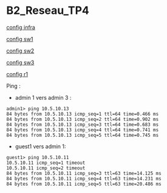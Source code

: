 # B2_Reseau_TP4

[config infra](https://github.com/akhadimer/B2_Reseau_TP4/blob/master/infra-sw1.conf)

[config sw1](https://github.com/akhadimer/B2_Reseau_TP4/blob/master/client-sw1.conf)

[config sw2](https://github.com/akhadimer/B2_Reseau_TP4/blob/master/client-sw2.conf)

[config sw3](https://github.com/akhadimer/B2_Reseau_TP4/blob/master/client-sw3.conf)

[config r1](https://github.com/akhadimer/B2_Reseau_TP4/blob/master/r1.conf)

Ping :
- admin 1 vers admin 3 :

```
admin1> ping 10.5.10.13
84 bytes from 10.5.10.13 icmp_seq=1 ttl=64 time=0.466 ms
84 bytes from 10.5.10.13 icmp_seq=2 ttl=64 time=0.902 ms
84 bytes from 10.5.10.13 icmp_seq=3 ttl=64 time=0.683 ms
84 bytes from 10.5.10.13 icmp_seq=4 ttl=64 time=0.741 ms
84 bytes from 10.5.10.13 icmp_seq=5 ttl=64 time=0.745 ms
```

- guest1 vers admin 1:

```
guest1> ping 10.5.10.11
10.5.10.11 icmp_seq=1 timeout
10.5.10.11 icmp_seq=2 timeout
84 bytes from 10.5.10.11 icmp_seq=3 ttl=63 time=14.125 ms
84 bytes from 10.5.10.11 icmp_seq=4 ttl=63 time=14.231 ms
84 bytes from 10.5.10.11 icmp_seq=5 ttl=63 time=20.486 ms
```
